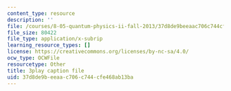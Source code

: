 ```yaml
---
content_type: resource
description: ''
file: /courses/8-05-quantum-physics-ii-fall-2013/37d8de9beeaac706c744cfe468ab13ba_r2NMWEsNcTs.srt
file_size: 80422
file_type: application/x-subrip
learning_resource_types: []
license: https://creativecommons.org/licenses/by-nc-sa/4.0/
ocw_type: OCWFile
resourcetype: Other
title: 3play caption file
uid: 37d8de9b-eeaa-c706-c744-cfe468ab13ba
---
```

